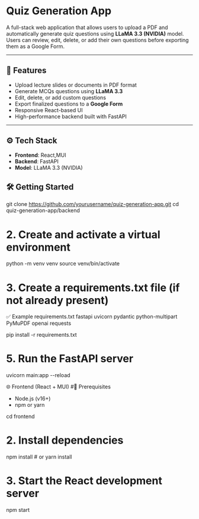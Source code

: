 # Quiz Generation App

A full-stack web application that allows users to upload a PDF and automatically generate quiz questions using **LLaMA 3.3 (NVIDIA)** model. Users can review, edit, delete, or add their own questions before exporting them as a Google Form.

---

## 🧠 Features

- Upload lecture slides or documents in PDF format
- Generate MCQs questions using **LLaMA 3.3** 
- Edit, delete, or add custom questions
- Export finalized questions to a **Google Form**
- Responsive React-based UI
- High-performance backend built with FastAPI

---
## ⚙️ Tech Stack

- **Frontend**: React,MUI
- **Backend**: FastAPI
- **Model**: LLaMA 3.3 (NVIDIA)

## 🛠️ Getting Started
git clone https://github.com/yourusername/quiz-generation-app.git
cd quiz-generation-app/backend

# 2. Create and activate a virtual environment
python -m venv venv
source venv/bin/activate 

# 3. Create a requirements.txt file (if not already present)
✅ Example requirements.txt
fastapi
uvicorn
pydantic
python-multipart
PyMuPDF
openai 
requests

pip install -r requirements.txt

# 5. Run the FastAPI server
uvicorn main:app --reload

🌐 Frontend (React + MUI)
#🔧 Prerequisites
- Node.js (v16+)
- npm or yarn

cd frontend

# 2. Install dependencies
npm install  # or yarn install

# 3. Start the React development server
npm start
